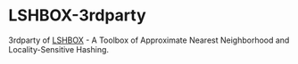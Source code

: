 LSHBOX-3rdparty
===============

3rdparty of [LSHBOX](https://github.com/RSIA-LIESMARS-WHU/LSHBOX) - A Toolbox of Approximate Nearest Neighborhood and Locality-Sensitive Hashing.

